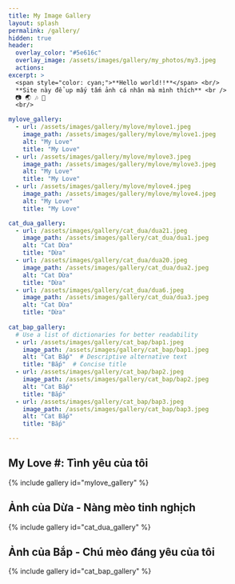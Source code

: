 ```yaml
---
title: My Image Gallery
layout: splash
permalink: /gallery/
hidden: true
header:
  overlay_color: "#5e616c"
  overlay_image: /assets/images/gallery/my_photos/my3.jpeg
  actions:
excerpt: >
  <span style="color: cyan;">**Hello world!!**</span> <br/>
  **Site này để up mấy tấm ảnh cá nhân mà mình thích** <br />
  📷 🌏 🎶 💖 
  <br/>

mylove_gallery:
  - url: /assets/images/gallery/mylove/mylove1.jpeg
    image_path: /assets/images/gallery/mylove/mylove1.jpeg
    alt: "My Love"
    title: "My Love"
  - url: /assets/images/gallery/mylove/mylove3.jpeg
    image_path: /assets/images/gallery/mylove/mylove3.jpeg
    alt: "My Love"
    title: "My Love"
  - url: /assets/images/gallery/mylove/mylove4.jpeg
    image_path: /assets/images/gallery/mylove/mylove4.jpeg
    alt: "My Love"
    title: "My Love"

cat_dua_gallery:
  - url: /assets/images/gallery/cat_dua/dua21.jpeg
    image_path: /assets/images/gallery/cat_dua/dua1.jpeg
    alt: "Cat Dừa"
    title: "Dừa"
  - url: /assets/images/gallery/cat_dua/dua20.jpeg
    image_path: /assets/images/gallery/cat_dua/dua2.jpeg
    alt: "Cat Dừa"
    title: "Dừa"
  - url: /assets/images/gallery/cat_dua/dua6.jpeg
    image_path: /assets/images/gallery/cat_dua/dua3.jpeg
    alt: "Cat Dừa"
    title: "Dừa"
    
cat_bap_gallery:
  # Use a list of dictionaries for better readability
  - url: /assets/images/gallery/cat_bap/bap1.jpeg
    image_path: /assets/images/gallery/cat_bap/bap1.jpeg
    alt: "Cat Bắp"  # Descriptive alternative text
    title: "Bắp"  # Concise title
  - url: /assets/images/gallery/cat_bap/bap2.jpeg
    image_path: /assets/images/gallery/cat_bap/bap2.jpeg
    alt: "Cat Bắp"
    title: "Bắp"
  - url: /assets/images/gallery/cat_bap/bap3.jpeg
    image_path: /assets/images/gallery/cat_bap/bap3.jpeg
    alt: "Cat Bắp"
    title: "Bắp"

---
```


## My Love #: Tình yêu của tôi

{% include gallery id="mylove_gallery" %}

## Ảnh của Dừa - Nàng mèo tinh nghịch

{% include gallery id="cat_dua_gallery" %}

## Ảnh của Bắp - Chú mèo đáng yêu của tôi

{% include gallery id="cat_bap_gallery" %}

